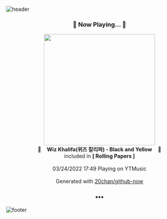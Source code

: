 ![header](https://capsule-render.vercel.app/api?type=wave&height=170&section=header&text=Hi.%20I'm%20SHIFT&fontColor=090707&fontAlignX=45&fontAlignY=65&fontSize=100)

<h3 align="center">🎵 Now Playing... 🎵</h3>
<p align="center">
  <a href="https://music.youtube.com/watch?v=O7_hvm34Obo">
    <img width="300" src="https://lh3.googleusercontent.com/ZMUqFNjPNdE2eFQNuMGkBc8gIj2nET2QyhP9KhxTXaKHP3YANj8viTQ_SGu6hSmeQr5g6rk2nWy0LK-5bg">
  </a>
  <br>
  🎵&nbsp&nbsp&nbsp <b>Wiz Khalifa(위즈 칼리파) - Black and Yellow</b> &nbsp&nbsp&nbsp🎵
  <br>
  included in <b>[ Rolling Papers ]</b>
  
  <br />
  <br />
  03/24/2022 17:49 Playing on YTMusic
  <br />
  <br />
  Generated with <a href="https://github.com/20chan/github-now">20chan/github-now</a>
</p>

<h3 align="center">•••</h3>

![footer](https://capsule-render.vercel.app/api?type=wave&height=150&section=footer)

